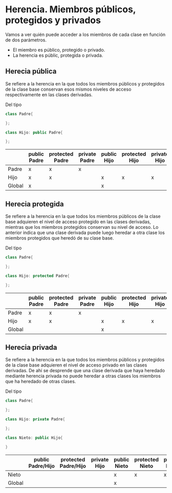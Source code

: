 # Herencia. Miembros públicos, protegidos y privados

Vamos a ver quién puede acceder a los miembros de cada clase en función de dos parámetros.
  * El miembro es público, protegido o privado.
  * La herencia es públic, protegida o privada.


## Herecia pública

Se refiere a la herencia en la que todos los miembros públicos y protegidos de la clase base conservan esos mismos niveles de acceso respectivamente en las clases derivadas.

Del tipo

```cpp
class Padre{

};

class Hijo: public Padre{

};
```

|        | public Padre | protected Padre | private Padre | public Hijo | protected Hijo | private Hijo |
| ------ | ------------ | --------------- | ------------- | ----------- | -------------- | ------------ |
| Padre  | x            | x               | x             |             |                |              |
| Hijo   | x            | x               |               | x           | x              | x            |
| Global | x            |                 |               | x           |                |              |


## Herecia protegida

Se refiere a la herencia en la que todos los miembros públicos de la clase base adquieren el nivel de acceso protegido en las clases derivadas, mientras que los miembros protegidos conservan su nivel de acceso. Lo anterior indica que una clase derivada puede luego heredar a otra clase los miembros protegidos que heredó de su clase base.

Del tipo

```cpp
class Padre{

};

class Hijo: protected Padre{

};
```

|        | public Padre | protected Padre | private Padre | public Hijo | protected Hijo | private Hijo |
| ------ | ------------ | --------------- | ------------- | ----------- | -------------- | ------------ |
| Padre  | x            | x               | x             |             |                |              |
| Hijo   | x            | x               |               | x           | x              | x            |
| Global |              |                 |               | x           |                |              |

## Herecia privada

Se refiere a la herencia en la que todos los miembros públicos y protegidos de la clase base adquieren el nivel de acceso privado en las clases derivadas. De ahí se desprende que una clase derivada que haya heredado mediante herencia privada no puede heredar a otras clases los miembros que ha heredado de otras clases.

Del tipo

```cpp
class Padre{

};

class Hijo: private Padre{

};

class Nieto: public Hijo{

}
```

|        | public Padre/Hijo | protected Padre/Hijo | private Hijo | public Nieto | protected Nieto | private Nieto |
| ------ | ----------------- | -------------------- | ------------ | ------------ | --------------- | ------------- |
| Nieto  |                   |                      |              | x            | x               | x             |
| Global |                   |                      |              | x            |                 |               |
